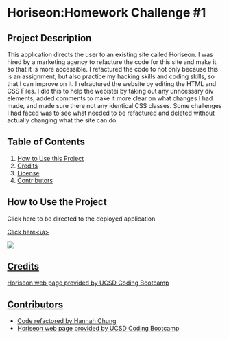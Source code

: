 # Horiseon:Homework Challenge #1

## Project Description
This application directs the user to an existing site called Horiseon. I was hired by a marketing agency to refacture the code for this site and make it so that it is more accessible. I refactured the code to not only because this is an assignment, but also practice my hacking skills and coding skills, so that I can improve on it. I refractured the website by editing the HTML and CSS Files. I did this to help the webistei by taking out any unncessary div elements, added comments to make it more clear on what changes I had made, and made sure there not any identical CSS classes.  Some challenges I had faced was to see what needed to be refactured and deleted without actually changing what the site can do.

## Table of Contents
<nav>
    <ol>
        <li><a href="#How to Use this Project">How to Use this Project</a></li>
        <li><a href="#Credits">Credits</a></li>
        <li><a href="#License">License</a></li>
        <li><a href="#Contributors">Contributors</a></li>
    </ol>
</nav>

## How to Use the Project

Click here to be directed to the deployed application 

<a href=“https://hannybear88.github.io/horiseon/”>Click here<\a>

<img src="./assets/images/hannybear88 Horiseon screenshot.png">

## Credits
Horiseon web page provided by UCSD Coding Bootcamp 

## Contributors
<ul>
    <li>Code refactored by Hannah Chung</li>
    <li>Horiseon web page provided by UCSD Coding Bootcamp</li>
</ul>
